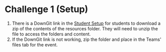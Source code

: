 # Challenge 1 (Setup)
1) There is a DownGit link in the [Student Setup](./Student/Setup.md) for students to download a zip of the contents of the resources folder.  They will need to unzip the file to access the folders and content.
1) If the DownGit link is not working, zip the folder and place in the Teams' files tab for the event.

